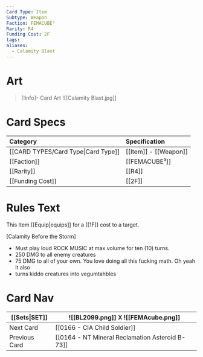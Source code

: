 ```yaml
---
Card Type: Item
Subtype: Weapon
Faction: FEMACUBE³
Rarity: R4
Funding Cost: 2F
tags: 
aliases:
  - Calamity Blast
---
```

# Art

> [!info]- Card Art
> ![[Calamity Blast.jpg]]

# Card Specs

| Category | Specification| 
| :--- | :--- |
| [[CARD TYPES/Card Type\|Card Type]] | [[Item]] - [[Weapon]] |  
| [[Faction]] | [[FEMACUBE³]] | 
| [[Rarity]] | [[R4]] |  
| [[Funding Cost]] | [[2F]] |  

# Rules Text

This Item [[Equip|equips]] for a [[1F]] cost to a target.  

[Calamity Before the Storm] 
- Must play loud ROCK MUSIC at max volume for ten (10) turns.
- 250 DMG to all enemy creatures
- 75 DMG to all of your own. You love doing all this fucking math. Oh yeah it also
- turns kiddo creatures into vegumtahbles

# Card Nav

| [[Sets\|SET]] |  ![[BL2099.png]] 𐌢 ![[FEMAcube.png]] |
| --- | --- |  
| Next Card | [[0166 - CIA Child Soldier]] |  
| Previous Card | [[0164 - NT Mineral Reclamation Asteroid B-73]] |  

